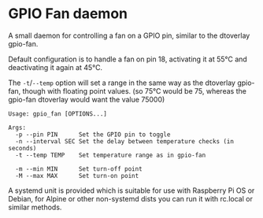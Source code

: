 GPIO Fan daemon
===============

A small daemon for controlling a fan on a GPIO pin, similar to the dtoverlay gpio-fan.

Default configuration is to handle a fan on pin 18, activating it at 55°C and deactivating it again at 45°C.

The `-t`/`--temp` option will set a range in the same way as the dtoverlay gpio-fan, though with floating point values. (so 75°C would be 75, whereas the gpio-fan dtoverlay would want the value 75000)

```
Usage: gpio_fan [OPTIONS...]

Args:
  -p --pin PIN      Set the GPIO pin to toggle
  -n --interval SEC Set the delay between temperature checks (in seconds)
  -t --temp TEMP    Set temperature range as in gpio-fan

  -m --min MIN      Set turn-off point
  -M --max MAX      Set turn-on point
```

A systemd unit is provided which is suitable for use with Raspberry Pi OS or Debian, for Alpine or other non-systemd dists you can run it with rc.local or similar methods.
